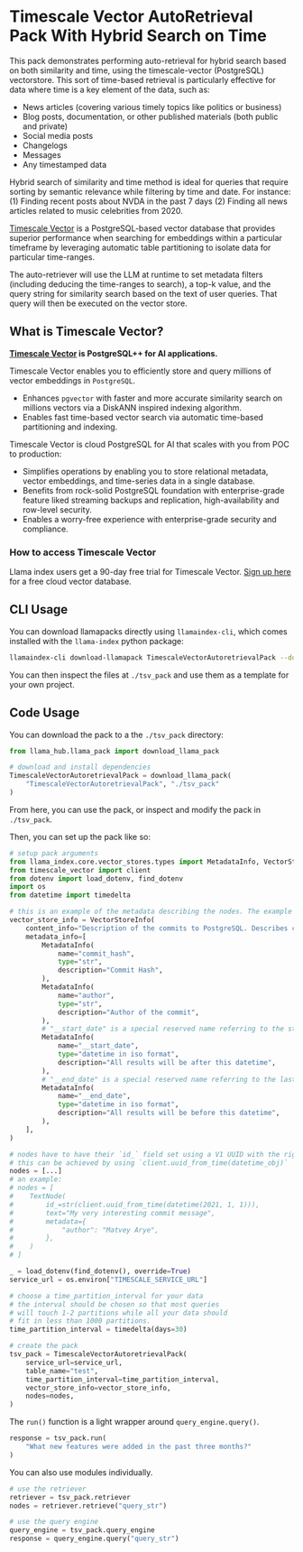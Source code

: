# Timescale Vector AutoRetrieval Pack With Hybrid Search on Time

This pack demonstrates performing auto-retrieval for hybrid search based on both similarity and time, using the timescale-vector (PostgreSQL) vectorstore.
This sort of time-based retrieval is particularly effective for data where time is a key element of the data, such as:

- News articles (covering various timely topics like politics or business)
- Blog posts, documentation, or other published materials (both public and private)
- Social media posts
- Changelogs
- Messages
- Any timestamped data

Hybrid search of similarity and time method is ideal for queries that require sorting by semantic relevance while filtering by time and date.
For instance: (1) Finding recent posts about NVDA in the past 7 days (2) Finding all news articles related to music celebrities from 2020.

[Timescale Vector](https://www.timescale.com/ai?utm_campaign=vectorlaunch&utm_source=llamaindex&utm_medium=referral) is a PostgreSQL-based vector database that provides superior performance when searching for embeddings within a particular timeframe by leveraging automatic table partitioning to isolate data for particular time-ranges.

The auto-retriever will use the LLM at runtime to set metadata filters (including deducing the time-ranges to search), a top-k value, and the query string for similarity search based on the text of user queries. That query will then be executed on the vector store.

## What is Timescale Vector?

**[Timescale Vector](https://www.timescale.com/ai?utm_campaign=vectorlaunch&utm_source=llamaindex&utm_medium=referral) is PostgreSQL++ for AI applications.**

Timescale Vector enables you to efficiently store and query millions of vector embeddings in `PostgreSQL`.

- Enhances `pgvector` with faster and more accurate similarity search on millions vectors via a DiskANN inspired indexing algorithm.
- Enables fast time-based vector search via automatic time-based partitioning and indexing.

Timescale Vector is cloud PostgreSQL for AI that scales with you from POC to production:

- Simplifies operations by enabling you to store relational metadata, vector embeddings, and time-series data in a single database.
- Benefits from rock-solid PostgreSQL foundation with enterprise-grade feature liked streaming backups and replication, high-availability and row-level security.
- Enables a worry-free experience with enterprise-grade security and compliance.

### How to access Timescale Vector

Llama index users get a 90-day free trial for Timescale Vector. [Sign up here](https://console.cloud.timescale.com/signup?utm_campaign=vectorlaunch&utm_source=llamaindex&utm_medium=referral) for a free cloud vector database.

## CLI Usage

You can download llamapacks directly using `llamaindex-cli`, which comes installed with the `llama-index` python package:

```bash
llamaindex-cli download-llamapack TimescaleVectorAutoretrievalPack --download-dir ./tsv_pack
```

You can then inspect the files at `./tsv_pack` and use them as a template for your own project.

## Code Usage

You can download the pack to a the `./tsv_pack` directory:

```python
from llama_hub.llama_pack import download_llama_pack

# download and install dependencies
TimescaleVectorAutoretrievalPack = download_llama_pack(
    "TimescaleVectorAutoretrievalPack", "./tsv_pack"
)
```

From here, you can use the pack, or inspect and modify the pack in `./tsv_pack`.

Then, you can set up the pack like so:

```python
# setup pack arguments
from llama_index.core.vector_stores.types import MetadataInfo, VectorStoreInfo
from timescale_vector import client
from dotenv import load_dotenv, find_dotenv
import os
from datetime import timedelta

# this is an example of the metadata describing the nodes. The example is for git commit history.
vector_store_info = VectorStoreInfo(
    content_info="Description of the commits to PostgreSQL. Describes changes made to Postgres",
    metadata_info=[
        MetadataInfo(
            name="commit_hash",
            type="str",
            description="Commit Hash",
        ),
        MetadataInfo(
            name="author",
            type="str",
            description="Author of the commit",
        ),
        # "__start_date" is a special reserved name referring to the starting point for the time of the uuid field.
        MetadataInfo(
            name="__start_date",
            type="datetime in iso format",
            description="All results will be after this datetime",
        ),
        # "__end_date" is a special reserved name referring to the last point for the time of the uuid field.
        MetadataInfo(
            name="__end_date",
            type="datetime in iso format",
            description="All results will be before this datetime",
        ),
    ],
)

# nodes have to have their `id_` field set using a V1 UUID with the right time component
# this can be achieved by using `client.uuid_from_time(datetime_obj)`
nodes = [...]
# an example:
# nodes = [
#    TextNode(
#        id_=str(client.uuid_from_time(datetime(2021, 1, 1))),
#        text="My very interesting commit message",
#        metadata={
#            "author": "Matvey Arye",
#        },
#    )
# ]

_ = load_dotenv(find_dotenv(), override=True)
service_url = os.environ["TIMESCALE_SERVICE_URL"]

# choose a time_partition_interval for your data
# the interval should be chosen so that most queries
# will touch 1-2 partitions while all your data should
# fit in less than 1000 partitions.
time_partition_interval = timedelta(days=30)

# create the pack
tsv_pack = TimescaleVectorAutoretrievalPack(
    service_url=service_url,
    table_name="test",
    time_partition_interval=time_partition_interval,
    vector_store_info=vector_store_info,
    nodes=nodes,
)
```

The `run()` function is a light wrapper around `query_engine.query()`.

```python
response = tsv_pack.run(
    "What new features were added in the past three months?"
)
```

You can also use modules individually.

```python
# use the retriever
retriever = tsv_pack.retriever
nodes = retriever.retrieve("query_str")

# use the query engine
query_engine = tsv_pack.query_engine
response = query_engine.query("query_str")
```
